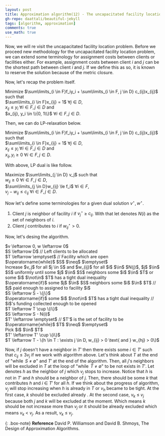 ```yaml
---
layout: post
title: Approximation algorithm(12) - The uncapacitated facility location problem(2)
gh-repo: daattali/beautiful-jekyll
tags: [algorithm, approximation]
comments: true
use_math: true
---
```


Now, we will re visit the uncapacitated facility location problem.
Before we proceed new methodology for the uncapacitated facility location problem, we can extend some terminology for assignment costs between clients or facilities either.
For example, assignment costs between client $i$ and $j$ can be the shortest path between client $i$ and $j$.
If we define this as so, it is known to reserve the solution because of the metric closure.

Now, let's recap the problem itself.

Minimize $\sum\limits_{i \in F}f_iy_i + \sum\limits_{i \in F, j \in D} c_{ij}x_{ij}$ such that<br>
$\sum\limits_{i \in F}x_{ij} = 1$ $\forall j \in D$, <br>
$x_{ij} \le y_i$ $\forall i \in F, j \in D$ and <br>
$x_{ij}, y_i \in \\{0, 1\\}$ $\forall i \in F, j \in D$.

Then, we can do LP-relaxation below.

Minimize $\sum\limits_{i \in F}f_iy_i + \sum\limits_{i \in F, j \in D} c_{ij}x_{ij}$ such that <br>
$\sum\limits_{i \in F}x_{ij} = 1$ $\forall j \in D$, <br>
$x_{ij} \le y_i$ $\forall i \in F, j \in D$ and <br>
$x_{ij}, y_i \ge 0$ $\forall i \in F, j \in D$.

With above, LP dual is like follow.

Maximize $\sum\limits_{j \in D} v_j$ such that <br>
$w_{ij} \ge 0$ $\forall i \in F, j \in D$,<br>
$\sum\limits_{j \in D}w_{ij} \le f_i$ $\forall i \in F$,<br>
$v_j - w_{ij} \le c_{ij}$ $\forall i \in F, j \in D$.

Now let's define some terminologies for a given dual solution $v^{\star}, w^{\star}$.

1. Client $j$ is neighbor of facility $i$ if $v_{j}^{\star}$ $\ge$ $c_{ij}$.
With that let denotes $N(i)$ as the set of neighbors of $i$.
2. Client $j$ contributes to $i$ if $w_{ij}^{\star} > 0$.

Now, let's desing the algorithm.

<div class="alg">
    $v \leftarrow 0, w \leftarrow 0$<br>
    $S \leftarrow D$ // Left clients to be allocated<br>
    $T \leftarrow \emptyset$ // Facility which are open<br>
    $\operatorname{while}$ $S$ $\neq$ $\emptyset$<br>
    <div class="alg">
        Increase $v_j$ for all $j \in S$ and $w_{ij}$ for all $i$ $\in$ $N(j)$, $j$ $\in$ $S$ uniformly until some $j$ $\in$ $S$ neighbors some $i$ $\in$ $T$ or some $i$ $\not\in$ $T$ has a tight dual inequality<br>
        $\operatorname{if}$ some $j$ $\in$ $S$ neighbors some $i$ $\in$ $T$ // $j$ paid enough to assigned to facility $i$<br>
        <div class="alg">
            $S \leftarrow S - \{j\}$
        </div>
        $\operatorname{if}$ some $i$ $\not\in$ $T$ has a tight dual inequality // $i$'s funding collected enough to be opened<br>
        <div class="alg">
            $T \leftarrow T \cup \{i\}$<br>
            $S \leftarrow S - N(i)$
        </div>
    </div>
    $T' \leftarrow \emptyset$ // $T'$ is the set of facility to be<br>
    $\operatorname{while}$ $T$ $\neq$ $\emptyset$<br>
    <div class="alg">
        Pick $i$ $\in$ $T$<br>
        $T' \leftarrow T' \cup \{i\}$<br>
        $T \leftarrow T - \{h \in T : \exists j \in D, w_{ij} > 0 \text{ and } w_{hj} > 0\}$<br>
    </div>
</div>

Now, if $j$ doesn't have a neighbor in $T'$ then there exists some $i \in T'$ such that $c_{ij} \le 3v_j$ if we work with algorithm above.
Let's think about $T$ at the end of "$\operatorname{while}$ $S$ $\neq$ $\emptyset$" and $T'$ at the end of the algorithm.
Then, all $j$'s neighbors will be excluded in $T$ at the loop of "$\operatorname{while}$ $T$ $\neq$ $\emptyset$" to be not exists in $T'$.
Let denotes $h$ as the neighbor of $j$ which $v_j$ stops to increase.
Notice that $h$ is not in $T'$ and $h$ should be a neighbor of $j$.
Then, there should be some $k$ that contributes $h$ and $i$ $\in$ $T'$ for all $h$.
If we think about the progress of algorithm, $v_j$ will stop increasing when $h$ is already in $T$ or $v_h$ became to be tight.
At the first case, $k$ should be excluded already  .
At the second case, $v_k$ $\le$ $v_j$ because both $j$ and $k$ will be excluded at the moment.
Which means $k$ should be not increase more than $v_j$ or it should be already excluded which means $v_k$ $<$ $v_j$.
As a result, $v_k$ $\le$ $v_j$.

{: .box-note}
**Reference** David P. Williamson and David B. Shmoys, The Design of Approximation Algorithms.